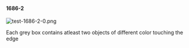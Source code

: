 #### 1686-2
![test-1686-2-0.png](https://github.com/lil-lab/nlvr/raw/master/nlvr/test/images/3/test-1686-2-0.png "test-1686-2-0.png")

Each grey box contains atleast two objects of different color touching the edge